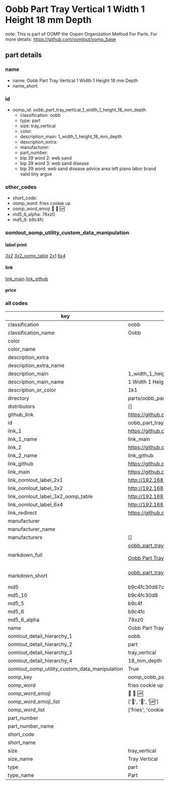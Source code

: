 # Oobb Part Tray Vertical 1 Width 1 Height 18 mm Depth  

note: This is part of OOMP the Oopen Organization Method For Parts. For more details: https://github.com/oomlout/oomp_base

##  part details
  







### name
* name: Oobb Part Tray Vertical 1 Width 1 Height 18 mm Depth
* name_short: 
### id
* oomp_id: oobb_part_tray_vertical_1_width_1_height_18_mm_depth
  * classification: oobb
  * type: part
  * size: tray_vertical
  * color: 
  * description_main: 1_width_1_height_18_mm_depth
  * description_extra: 
  * manufacturer: 
  * part_number: 
  * bip 39 word 2: web sand
  * bip 39 word 3: web sand disease
  * bip 39 word: web sand disease advice area left piano labor brand valid tiny argue

### other_codes
* short_code: 
* oomp_word: fries cookie up
* oomp_word_emoji :fries: :cookie: :up:
* md5_6_alpha: 78xz0
* md5_6: b9c4fc






### oomlout_oomp_utility_custom_data_manipulation
#### label print
[3x2](http://192.168.1.245:1112/?label=oomp%2078xz0)
[3x2_oomp_table](http://192.168.1.108:1112/?label=oomp%2078xz0)
[2x1](http://192.168.1.242:1112/?label=oomp%2078xz0)
[6x4](http://192.168.1.55:1112/?label=oomp%2078xz0)    

#### link

[link_main](https://github.com/oomlout/oomlout_oomp_version_1_messy/tree/main/parts/oobb_part_tray_vertical_1_width_1_height_18_mm_depth) [link_github](https://github.com/oomlout/oomlout_oomp_version_1_messy/tree/main/parts/oobb_part_tray_vertical_1_width_1_height_18_mm_depth)                             

#### price







### all codes 
| key | value |  
| --- | --- |  
| classification | oobb |  
| classification_name | Oobb |  
| color |  |  
| color_name |  |  
| description_extra |  |  
| description_extra_name |  |  
| description_main | 1_width_1_height_18_mm_depth |  
| description_main_name | 1 Width 1 Height 18 mm Depth |  
| description_or_color | 1k1 |  
| directory | parts/oobb_part_tray_vertical_1_width_1_height_18_mm_depth |  
| distributors | [] |  
| github_link | https://github.com/oomlout/oomlout_oomp_part_src/tree/main/parts/oobb_part_tray_vertical_1_width_1_height_18_mm_depth |  
| id | oobb_part_tray_vertical_1_width_1_height_18_mm_depth |  
| link_1 | https://github.com/oomlout/oomlout_oomp_version_1_messy/tree/main/parts/oobb_part_tray_vertical_1_width_1_height_18_mm_depth |  
| link_1_name | link_main |  
| link_2 | https://github.com/oomlout/oomlout_oomp_version_1_messy/tree/main/parts/oobb_part_tray_vertical_1_width_1_height_18_mm_depth |  
| link_2_name | link_github |  
| link_github | https://github.com/oomlout/oomlout_oomp_version_1_messy/tree/main/parts/oobb_part_tray_vertical_1_width_1_height_18_mm_depth |  
| link_main | https://github.com/oomlout/oomlout_oomp_version_1_messy/tree/main/parts/oobb_part_tray_vertical_1_width_1_height_18_mm_depth |  
| link_oomlout_label_2x1 | http://192.168.1.242:1112/?label=oomp%2078xz0 |  
| link_oomlout_label_3x2 | http://192.168.1.245:1112/?label=oomp%2078xz0 |  
| link_oomlout_label_3x2_oomp_table | http://192.168.1.108:1112/?label=oomp%2078xz0 |  
| link_oomlout_label_6x4 | http://192.168.1.55:1112/?label=oomp%2078xz0 |  
| link_redirect | https://github.com/oomlout/oomlout_oomp_version_1_messy/tree/main/parts/oobb_part_tray_vertical_1_width_1_height_18_mm_depth |  
| manufacturer |  |  
| manufacturer_name |  |  
| manufacturers | [] |  
| markdown_full | [oobb_part_tray_vertical_1_width_1_height_18_mm_depth](none)<br>[](none)<br>[Oobb Part Tray Vertical 1 Width 1 Height 18 Mm Depth](none)<br><br> |  
| markdown_short | [oobb_part_tray_vertical_1_width_1_height_18_mm_depth](none)<br><br> |  
| md5 | b9c4fc30d87c5481fc85a0407e2fcfc6 |  
| md5_10 | b9c4fc30d8 |  
| md5_5 | b9c4f |  
| md5_6 | b9c4fc |  
| md5_6_alpha | 78xz0 |  
| name | Oobb Part Tray Vertical 1 Width 1 Height 18 mm Depth |  
| oomlout_detail_hierarchy_1 | oobb |  
| oomlout_detail_hierarchy_2 | part |  
| oomlout_detail_hierarchy_3 | tray_vertical |  
| oomlout_detail_hierarchy_4 | 18_mm_depth |  
| oomlout_oomp_utility_custom_data_manipulation | True |  
| oomp_key | oomp_oobb_part_tray_vertical_1_width_1_height_18_mm_depth |  
| oomp_word | fries cookie up |  
| oomp_word_emoji | :fries: :cookie: :up: |  
| oomp_word_emoji_list | [':fries:', ':cookie:', ':up:'] |  
| oomp_word_list | ['fries', 'cookie', 'up'] |  
| part_number |  |  
| part_number_name |  |  
| short_code |  |  
| short_name |  |  
| size | tray_vertical |  
| size_name | Tray Vertical |  
| type | part |  
| type_name | Part |  
